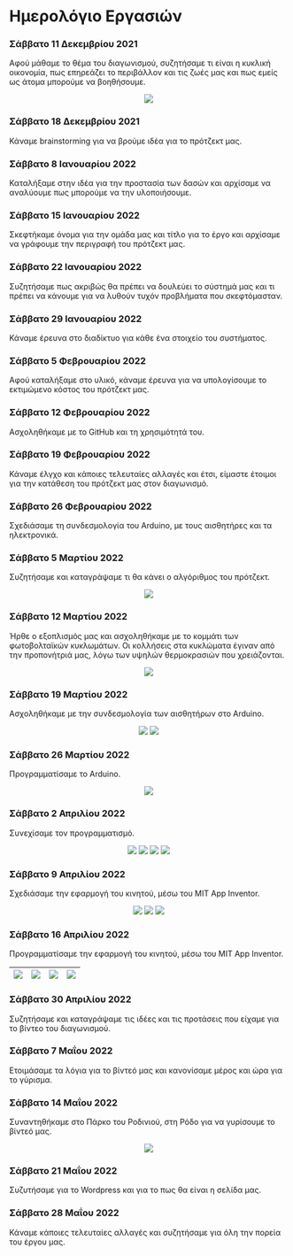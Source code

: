 # Ημερολόγιο Εργασιών

### Σάββατο 11 Δεκεμβρίου 2021
Αφού μάθαμε το θέμα του διαγωνισμού, συζητήσαμε τι είναι η κυκλική οικονομία, πως επηρεάζει το περιβάλλον και τις ζωές μας και πως εμείς ως άτομα μπορούμε να βοηθήσουμε.

<p align="center">
<img src="https://user-images.githubusercontent.com/28193137/164412650-3b6c9987-1af6-4497-86dd-0a74354ed076.jpg" />
</p>

### Σάββατο 18 Δεκεμβρίου 2021
Κάναμε brainstorming για να βρούμε ιδέα για το πρότζεκτ μας.

### Σάββατο 8 Ιανουαρίου 2022
Καταλήξαμε στην ιδέα για την προστασία των δασών και αρχίσαμε να αναλύουμε πως μπορούμε να την υλοποιήσουμε.

### Σάββατο 15 Ιανουαρίου 2022
Σκεφτήκαμε όνομα για την ομάδα μας και τίτλο για το έργο και αρχίσαμε να γράφουμε την περιγραφή του πρότζεκτ μας.

### Σάββατο 22 Ιανουαρίου 2022
Συζητήσαμε πως ακριβώς θα πρέπει να δουλεύει το σύστημά μας και τι πρέπει να κάνουμε για να λυθούν τυχόν προβλήματα που σκεφτόμασταν.

### Σάββατο 29 Ιανουαρίου 2022
Κάναμε έρευνα στο διαδίκτυο για κάθε ένα στοιχείο του συστήματος.

### Σάββατο 5 Φεβρουαρίου 2022
Αφού καταλήξαμε στο υλικό, κάναμε έρευνα για να υπολογίσουμε το εκτιμώμενο κόστος του πρότζεκτ μας.

### Σάββατο 12 Φεβρουαρίου 2022
Ασχοληθήκαμε με το GitHub και τη χρησιμότητά του.

### Σάββατο 19 Φεβρουαρίου 2022
Κάναμε έλγχο και κάποιες τελευταίες αλλαγές και έτσι, είμαστε έτοιμοι για την κατάθεση του πρότζεκτ μας στον διαγωνισμό.

### Σάββατο 26 Φεβρουαρίου 2022
Σχεδιάσαμε τη συνδεσμολογία του Arduino, με τους αισθητήρες και τα ηλεκτρονικά.

### Σάββατο 5 Μαρτίου 2022
Συζητήσαμε και καταγράψαμε τι θα κάνει ο αλγόριθμος του πρότζεκτ.
<p align="center">
<img src="https://user-images.githubusercontent.com/28193137/164451495-561714aa-2f93-438c-b879-9d9fc799fbdd.jpg" />
</p>

### Σάββατο 12 Μαρτίου 2022
Ήρθε ο εξοπλισμός μας και ασχοληθήκαμε με το κομμάτι των φωτοβολταϊκών κυκλωμάτων.
Οι κολλήσεις στα κυκλώματα έγιναν από την προπονήτριά μας, λόγω των υψηλών θερμοκρασιών που χρειάζονται.

<p align="center">
<img src="https://user-images.githubusercontent.com/28193137/164450330-2ec5a3d8-99bd-42ab-9c28-f20dcbeaba5a.jpg" />
</p>

### Σάββατο 19 Μαρτίου 2022
Ασχοληθήκαμε με την συνδεσμολογία των αισθητήρων στο Arduino.

<p align="center">
<img src="https://user-images.githubusercontent.com/28193137/164450757-8bb8d46c-bc0b-4fca-b1d8-0de107e523e1.jpg" />
<img src="https://user-images.githubusercontent.com/28193137/164451119-f740650c-8c36-4745-b686-988c7820276a.jpg" />
</p>

### Σάββατο 26 Μαρτίου 2022
Προγραμματίσαμε το Arduino.

<p align="center">
<img src="https://user-images.githubusercontent.com/28193137/164448799-7a54d560-d62e-40d6-9083-649db7d4c5f9.jpg" />
</p>

### Σάββατο 2 Απριλίου 2022
Συνεχίσαμε τον προγραμματισμό.

<p align="center">
<img src="https://user-images.githubusercontent.com/28193137/164449049-f5c4c9fb-f0eb-4809-966c-e90edbf51253.jpg" />
<img src="https://user-images.githubusercontent.com/28193137/164449062-98956ce6-098f-4a44-a6db-7d6f3162820c.jpg" />
<img src="https://user-images.githubusercontent.com/28193137/164449075-3268e368-8623-45c1-8329-db6b7cefde1c.jpg" />
<img src="https://user-images.githubusercontent.com/28193137/164449034-c8c50bed-4311-46ac-9c22-46993973817b.jpg" />
</p>

### Σάββατο 9 Απριλίου 2022
Σχεδιάσαμε την εφαρμογή του κινητού, μέσω του MIT App Inventor.

<p align="center">
<img src="https://user-images.githubusercontent.com/28193137/164448238-007fbe54-a151-4b60-b776-84738817c534.jpg" />
<img src="https://user-images.githubusercontent.com/28193137/164448216-1a98a34c-9144-48a9-81d4-c72b63ebabec.jpg" />
<img src="https://user-images.githubusercontent.com/28193137/164448184-1d4116e1-df70-4145-8578-1af1a09ec348.jpg" />
</p>

### Σάββατο 16 Απριλίου 2022
Προγραμματίσαμε την εφαρμογή του κινητού, μέσω του MIT App Inventor.

<table>
  <thead>
    <tr>
      <th><img src="https://user-images.githubusercontent.com/28193137/172592740-d60215bf-ea07-490a-99eb-da74eee298a1.jpg" /></th>
      <th><img src="https://user-images.githubusercontent.com/28193137/172592748-22132664-bb79-4aeb-8e0b-a23823f01904.jpg" /></th>
      <th><img src="https://user-images.githubusercontent.com/28193137/172592751-a75fcd6c-21b3-443c-9d67-4c1ff69247aa.jpg" /></th>
      <th><img src="https://user-images.githubusercontent.com/28193137/172592759-7a31b0a8-7712-42b9-bade-0791ff36b8cd.jpg" /></th>
    </tr>
  </thead>
</table> 

### Σάββατο 30 Απριλίου 2022
Συζητήσαμε και καταγράψαμε τις ιδέες και τις προτάσεις που είχαμε για το βίντεο του διαγωνισμού.

### Σάββατο 7 Μαΐου 2022
Ετοιμάσαμε τα λόγια για το βίντεό μας και κανονίσαμε μέρος και ώρα για το γύρισμα.

### Σάββατο 14 Μαΐου 2022
Συναντηθήκαμε στο Πάρκο του Ροδινιού, στη Ρόδο για να γυρίσουμε το βίντεό μας.

<p align="center">
<img src="https://user-images.githubusercontent.com/28193137/173513244-8f933ea8-a3f2-48ab-8877-3882ea39e32a.png" />
</p>

### Σάββατο 21 Μαΐου 2022
Συζυτήσαμε για το Wordpress και για το πως θα είναι η σελίδα μας.

### Σάββατο 28 Μαΐου 2022
Κάναμε κάποιες τελευταίες αλλαγές και συζητήσαμε για όλη την πορεία του έργου μας.
